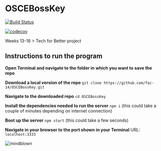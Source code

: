# OSCEBossKey

[![Build Status](https://travis-ci.org/fac-14/OSCEBossKey.svg?branch=master)](https://travis-ci.org/fac-14/OSCEBossKey)

[![codecov](https://codecov.io/gh/fac-14/OSCEBossKey/branch/master/graph/badge.svg)](https://codecov.io/gh/fac-14/OSCEBossKey)

Weeks 13-16 > Tech for Better project

## Instructions to run the program

**Open Terminal and navigate to the folder in which you want to save the repo**

**Download a local version of the repo**
`git clone https://github.com/fac-14/OSCEBossKey.git`

**Navigate to the downloaded repo**
`cd OSCEBossKey`

**Install the dependencies needed to run the server**
`npm i` (this could take a couple of minutes depending on internet connection)

**Boot up the server**
`npm start` (this could take a few seconds)

**Navigate in your browser to the port shown in your Terminal**
URL: `localhost:3333`

![mindblown](https://media.giphy.com/media/xT0xeJpnrWC4XWblEk/giphy-downsized-large.gif)
